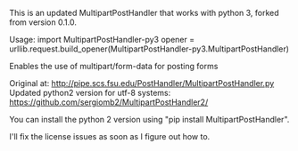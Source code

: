 This is an updated MultipartPostHandler that works with python 3, forked from
version 0.1.0.

Usage:
import MultipartPostHandler-py3
opener = urllib.request.build_opener(MultipartPostHandler-py3.MultipartPostHandler)

Enables the use of multipart/form-data for posting forms

Original at: http://pipe.scs.fsu.edu/PostHandler/MultipartPostHandler.py
Updated python2 version for utf-8 systems: https://github.com/sergiomb2/MultipartPostHandler2/

You can install the python 2 version using "pip install MultipartPostHandler".

I'll fix the license issues as soon as I figure out how to.
